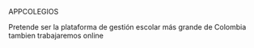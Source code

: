 APPCOLEGIOS

Pretende ser la plataforma de gestión escolar más grande de Colombia
tambien trabajaremos online